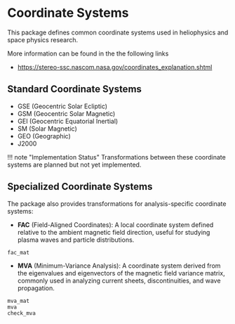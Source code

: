 # Coordinate Systems

This package defines common coordinate systems used in heliophysics and space physics research.

More information can be found in the the following links

- https://stereo-ssc.nascom.nasa.gov/coordinates_explanation.shtml

## Standard Coordinate Systems

* GSE (Geocentric Solar Ecliptic)
* GSM (Geocentric Solar Magnetic)
* GEI (Geocentric Equatorial Inertial)
* SM (Solar Magnetic)
* GEO (Geographic)
* J2000

!!! note "Implementation Status"
    Transformations between these coordinate systems are planned but not yet implemented.

## Specialized Coordinate Systems

The package also provides transformations for analysis-specific coordinate systems:

* **FAC** (Field-Aligned Coordinates): A local coordinate system defined relative to the ambient magnetic field direction, useful for studying plasma waves and particle distributions.

```@docs
fac_mat
```

* **MVA** (Minimum-Variance Analysis): A coordinate system derived from the eigenvalues and eigenvectors of the magnetic field variance matrix, commonly used in analyzing current sheets, discontinuities, and wave propagation.


```@docs
mva_mat
mva
check_mva
```